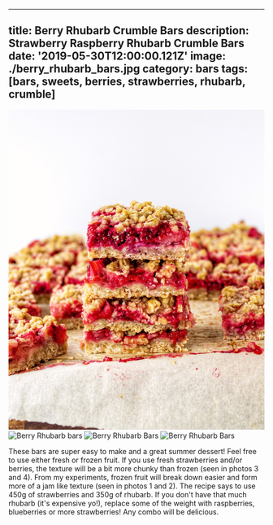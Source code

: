---
title: Berry Rhubarb Crumble Bars
description: Strawberry Raspberry Rhubarb Crumble Bars
date: '2019-05-30T12:00:00.121Z'
image: ./berry_rhubarb_bars.jpg
category: bars
tags: [bars, sweets, berries, strawberries, rhubarb, crumble]
------

![Side image of bars](./berry_rhubarb_bars.jpg)
![Berry Rhubarb bars](./berry_rhubarb_bars-4.jpg)
![Berry Rhubarb Bars](./strawberry_rhubarb_bars-3.jpg)
![Berry Rhubarb Bars](./strawberry_rhubarb_bars-2.jpg)



These bars are super easy to make and a great summer dessert! Feel free to use either fresh or frozen fruit.  If you use fresh strawberries and/or berries, the texture will be a bit more chunky than frozen (seen in photos 3 and 4).  From my experiments, frozen fruit will break down easier and form more of a jam like texture (seen in photos 1 and 2). The recipe says to use 450g of strawberries and 350g of rhubarb.  If you don't have that much rhubarb (it's expensive yo!), replace some of the weight with raspberries, blueberries or more strawberries! Any combo will be delicious. 